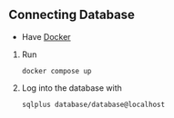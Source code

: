 Connecting Database
--------------

- Have [Docker](https://www.docker.com/get-started/)

1. Run 
   ```shell
   docker compose up
   ```
2. Log into the database with
   ```shell
   sqlplus database/database@localhost
   ```

